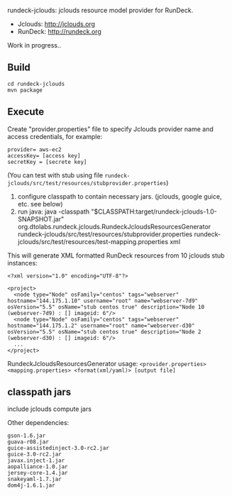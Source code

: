 rundeck-jclouds: jclouds resource model provider for RunDeck.

* Jclouds: <http://jclouds.org>
* RunDeck: <http://rundeck.org>

Work in progress..

Build
---

    cd rundeck-jclouds
    mvn package

Execute
---

Create "provider.properties" file to specify Jclouds provider name and access credentials, for example:

    provider= aws-ec2
    accessKey= [access key]
    secretKey = [secrete key]

(You can test with stub using file `rundeck-jclouds/src/test/resources/stubprovider.properties`)

1. configure classpath to contain necessary jars. (jclouds, google guice, etc. see below)
2. run java:
        java -classpath "$CLASSPATH:target/rundeck-jclouds-1.0-SNAPSHOT.jar" org.dtolabs.rundeck.jclouds.RundeckJcloudsResourcesGenerator rundeck-jclouds/src/test/resources/stubprovider.properties rundeck-jclouds/src/test/resources/test-mapping.properties xml

This will generate XML formatted RunDeck resources from 10 jclouds stub instances:

    <?xml version="1.0" encoding="UTF-8"?>

    <project>
      <node type="Node" osFamily="centos" tags="webserver" hostname="144.175.1.10" username="root" name="webserver-7d9" osVersion="5.5" osName="stub centos true" description="Node 10 (webserver-7d9) : [] imageid: 6"/>
      <node type="Node" osFamily="centos" tags="webserver" hostname="144.175.1.2" username="root" name="webserver-d30" osVersion="5.5" osName="stub centos true" description="Node 2 (webserver-d30) : [] imageid: 6"/>
      ...
    </project>

RundeckJcloudsResourcesGenerator usage: `<provider.properties> <mapping.properties> <format(xml/yaml)> [output file]`

classpath jars
----

include jclouds compute jars

Other dependencies:

    gson-1.6.jar
    guava-r08.jar
    guice-assistedinject-3.0-rc2.jar
    guice-3.0-rc2.jar
    javax.inject-1.jar
    aopalliance-1.0.jar
    jersey-core-1.4.jar
    snakeyaml-1.7.jar
    dom4j-1.6.1.jar